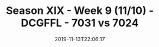 ---
title: Season XIX - Week 9 (11/10) - DCGFFL - 7031 vs 7024
teams_score:
- team: 7031
  score: 31
- team: 7024
  score: 20
mvp: Pat, Mark
game-ball: Alex, Eli
sportsperson: Joe, Ty
season: 19
week: 9
date: '2019-11-13T22:06:17'
pageid: season-xix-week-9-11-10-7031-vs-7024
---